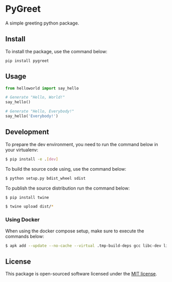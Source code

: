 # PyGreet

A simple greeting python package.

## Install

To install the package, use the command below:

```
pip install pygreet
```

## Usage

```py
from helloworld import say_hello

# Generate "Hello, World!"
say_hello()

# Generate "Hello, Everybody!"
say_hello('Everybody!')
```

## Development

To prepare the dev environment, you need to run the command below in your virtualenv:

```bash
$ pip install -e .[dev]
```

To build the source code using, use the command below:

```bash
$ python setup.py bdist_wheel sdist
```

To publish the source distribution run the command below:

```bash
$ pip install twine

$ twine upload dist/*
```

### Using Docker

When using the docker compose setup, make sure to execute the commands below:

```bash
$ apk add --update --no-cache --virtual .tmp-build-deps gcc libc-dev linux-headers postgresql-dev libffi-dev 
```

## License

This package is open-sourced software licensed under the [MIT license](https://opensource.org/licenses/MIT).
